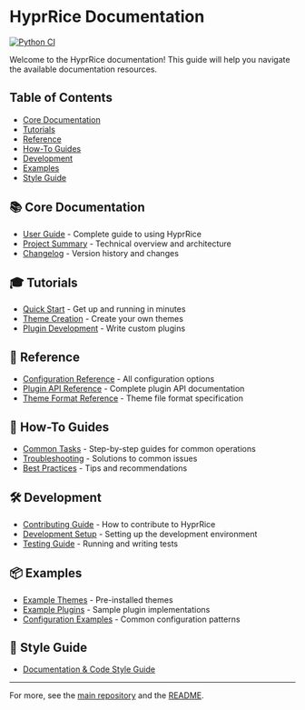 # HyprRice Documentation

[![Python CI](https://github.com/DuckyOnQuack-999/HyprRice/actions/workflows/python-ci.yml/badge.svg)](https://github.com/DuckyOnQuack-999/HyprRice/actions/workflows/python-ci.yml)

Welcome to the HyprRice documentation! This guide will help you navigate the available documentation resources.

## Table of Contents
- [Core Documentation](#core-documentation)
- [Tutorials](#tutorials)
- [Reference](#reference)
- [How-To Guides](#how-to-guides)
- [Development](#development)
- [Examples](#examples)
- [Style Guide](#style-guide)

## 📚 Core Documentation

- [User Guide](user_guide.md) - Complete guide to using HyprRice
- [Project Summary](../PROJECT_SUMMARY.md) - Technical overview and architecture
- [Changelog](../CHANGELOG.md) - Version history and changes

## 🎓 Tutorials

- [Quick Start](tutorials/quick_start.md) - Get up and running in minutes
- [Theme Creation](tutorials/theme_creation.md) - Create your own themes
- [Plugin Development](tutorials/plugin_development.md) - Write custom plugins

## 📖 Reference

- [Configuration Reference](reference/configuration.md) - All configuration options
- [Plugin API Reference](reference/plugin_api.md) - Complete plugin API documentation
- [Theme Format Reference](reference/theme_format.md) - Theme file format specification

## 🔧 How-To Guides

- [Common Tasks](howto/common_tasks.md) - Step-by-step guides for common operations
- [Troubleshooting](howto/troubleshooting.md) - Solutions to common issues
- [Best Practices](howto/best_practices.md) - Tips and recommendations

## 🛠️ Development

- [Contributing Guide](development/contributing.md) - How to contribute to HyprRice
- [Development Setup](development/setup.md) - Setting up the development environment
- [Testing Guide](development/testing.md) - Running and writing tests

## 📦 Examples

- [Example Themes](../themes/) - Pre-installed themes
- [Example Plugins](examples/plugins/) - Sample plugin implementations
- [Configuration Examples](examples/configs/) - Common configuration patterns

## 📝 Style Guide

- [Documentation & Code Style Guide](STYLE_GUIDE.md)

---

For more, see the [main repository](https://github.com/DuckyOnQuack-999/HyprRice) and the [README](../README.md). 